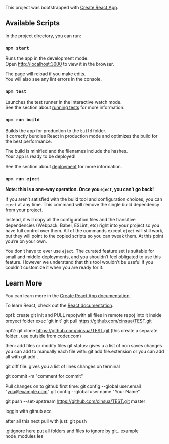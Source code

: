 This project was bootstrapped with [Create React App](https://github.com/facebook/create-react-app).

## Available Scripts

In the project directory, you can run:

### `npm start`

Runs the app in the development mode.<br>
Open [http://localhost:3000](http://localhost:3000) to view it in the browser.

The page will reload if you make edits.<br>
You will also see any lint errors in the console.

### `npm test`

Launches the test runner in the interactive watch mode.<br>
See the section about [running tests](https://facebook.github.io/create-react-app/docs/running-tests) for more information.

### `npm run build`

Builds the app for production to the `build` folder.<br>
It correctly bundles React in production mode and optimizes the build for the best performance.

The build is minified and the filenames include the hashes.<br>
Your app is ready to be deployed!

See the section about [deployment](https://facebook.github.io/create-react-app/docs/deployment) for more information.

### `npm run eject`

**Note: this is a one-way operation. Once you `eject`, you can’t go back!**

If you aren’t satisfied with the build tool and configuration choices, you can `eject` at any time. This command will remove the single build dependency from your project.

Instead, it will copy all the configuration files and the transitive dependencies (Webpack, Babel, ESLint, etc) right into your project so you have full control over them. All of the commands except `eject` will still work, but they will point to the copied scripts so you can tweak them. At this point you’re on your own.

You don’t have to ever use `eject`. The curated feature set is suitable for small and middle deployments, and you shouldn’t feel obligated to use this feature. However we understand that this tool wouldn’t be useful if you couldn’t customize it when you are ready for it.

## Learn More

You can learn more in the [Create React App documentation](https://facebook.github.io/create-react-app/docs/getting-started).

To learn React, check out the [React documentation](https://reactjs.org/).



opt1: create git init and PULL repo(with all files in remote repo) into it
inside proyect folder exec 'git init'
git pull https://github.com/cinsua/TEST.git

opt2:
git clone https://github.com/cinsua/TEST.git (this create a separate folder.. use outside from coder.com)

then:
add files or modify files
git status: gives u a list of non saves changes
you can add to  manually each file with:
git add file.extension
or you can add all with
git add .

git diff file: gives you a list of lines changes on terminal

git commit -m "comment for commit"

Pull changes on to github
first time:
  git config --global user.email "you@example.com"
  git config --global user.name "Your Name"

  git push --set-upstream https://github.com/cinsua/TEST.git master

loggin with github acc

after all this next pull with just:
  git push

.gitignore
here put all folders and files to ignore by git.. example node_modules
les
